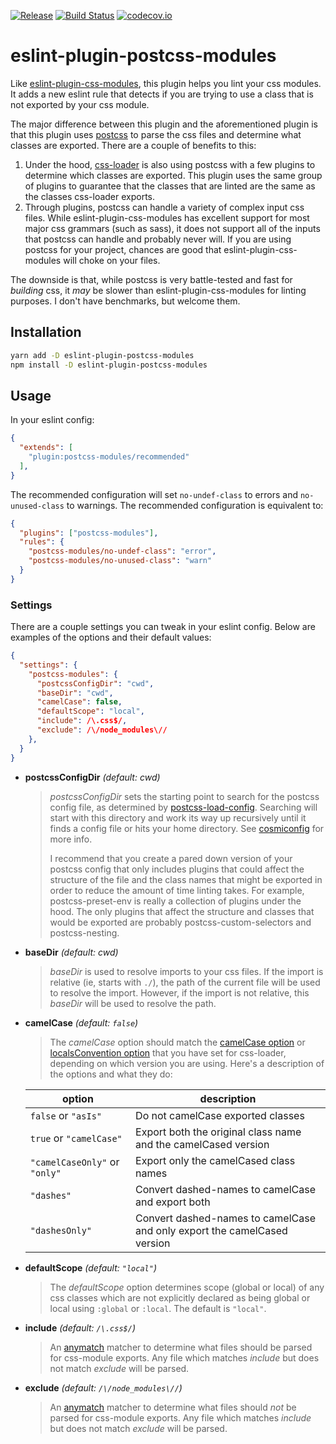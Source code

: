 [![Release](https://img.shields.io/npm/v/eslint-plugin-postcss-modules.svg)](https://www.npmjs.com/package/eslint-plugin-postcss-modules)
[![Build Status](https://travis-ci.com/bmatcuk/eslint-plugin-postcss-modules.svg?branch=master)](https://travis-ci.com/bmatcuk/eslint-plugin-postcss-modules)
[![codecov.io](https://img.shields.io/codecov/c/github/bmatcuk/eslint-plugin-postcss-modules.svg?branch=master)](https://codecov.io/github/bmatcuk/eslint-plugin-postcss-modules?branch=master)

# eslint-plugin-postcss-modules
Like [eslint-plugin-css-modules], this plugin helps you lint your css modules.
It adds a new eslint rule that detects if you are trying to use a class that is
not exported by your css module.

The major difference between this plugin and the aforementioned plugin is that
this plugin uses [postcss] to parse the css files and determine what classes
are exported. There are a couple of benefits to this:

1. Under the hood, [css-loader] is also using postcss with a few plugins to
   determine which classes are exported. This plugin uses the same group of
   plugins to guarantee that the classes that are linted are the same as the
   classes css-loader exports.
2. Through plugins, postcss can handle a variety of complex input css files.
   While eslint-plugin-css-modules has excellent support for most major css
   grammars (such as sass), it does not support all of the inputs that postcss
   can handle and probably never will. If you are using postcss for your
   project, chances are good that eslint-plugin-css-modules will choke on your
   files.

The downside is that, while postcss is very battle-tested and fast for
_building_ css, it _may_ be slower than eslint-plugin-css-modules for linting
purposes. I don't have benchmarks, but welcome them.

## Installation
```bash
yarn add -D eslint-plugin-postcss-modules
npm install -D eslint-plugin-postcss-modules
```

## Usage
In your eslint config:
```json
{
  "extends": [
    "plugin:postcss-modules/recommended"
  ],
}
```

The recommended configuration will set `no-undef-class` to errors and
`no-unused-class` to warnings. The recommended configuration is equivalent to:
```json
{
  "plugins": ["postcss-modules"],
  "rules": {
    "postcss-modules/no-undef-class": "error",
    "postcss-modules/no-unused-class": "warn"
  }
}
```

### Settings
There are a couple settings you can tweak in your eslint config. Below are
examples of the options and their default values:
```json
{
  "settings": {
    "postcss-modules": {
      "postcssConfigDir": "cwd",
      "baseDir": "cwd",
      "camelCase": false,
      "defaultScope": "local",
      "include": /\.css$/,
      "exclude": /\/node_modules\//
    },
  }
}
```

* **postcssConfigDir** _(default: cwd)_
  > _postcssConfigDir_ sets the starting point to search for the postcss config
  > file, as determined by [postcss-load-config]. Searching will start with
  > this directory and work its way up recursively until it finds a config file
  > or hits your home directory. See [cosmiconfig] for more info.
  >
  > I recommend that you create a pared down version of your postcss config
  > that only includes plugins that could affect the structure of the file and
  > the class names that might be exported in order to reduce the amount of
  > time linting takes. For example, postcss-preset-env is really a collection
  > of plugins under the hood. The only plugins that affect the structure and
  > classes that would be exported are probably postcss-custom-selectors and
  > postcss-nesting.

* **baseDir** _(default: cwd)_
  > _baseDir_ is used to resolve imports to your css files. If the import is
  > relative (ie, starts with `./`), the path of the current file will be used
  > to resolve the import. However, if the import is not relative, this
  > _baseDir_ will be used to resolve the path.

* **camelCase** _(default: `false`)_
  > The _camelCase_ option should match the [camelCase option] or
  > [localsConvention option] that you have set for css-loader, depending on
  > which version you are using. Here's a description of the options and what
  > they do:

  | option                        | description                                                              |
  | ----------------------------- | ------------------------------------------------------------------------ |
  | `false` or `"asIs"`           | Do not camelCase exported classes                                        |
  | `true` or `"camelCase"`       | Export both the original class name and the camelCased version           |
  | `"camelCaseOnly"` or `"only"` | Export only the camelCased class names                                   |
  | `"dashes"`                    | Convert dashed-names to camelCase and export both                        |
  | `"dashesOnly"`                | Convert dashed-names to camelCase and only export the camelCased version |

* **defaultScope** _(default: `"local"`)_
  > The _defaultScope_ option determines scope (global or local) of any css
  > classes which are not explicitly declared as being global or local using
  > `:global` or `:local`. The default is `"local"`.

* **include** _(default: `/\.css$/`)_
  > An [anymatch] matcher to determine what files should be parsed for
  > css-module exports. Any file which matches _include_ but does not match
  > _exclude_ will be parsed.

* **exclude** _(default: `/\/node_modules\//`)_
  > An [anymatch] matcher to determine what files should _not_ be parsed for
  > css-module exports. Any file which matches _include_ but does not match
  > _exclude_ will be parsed.

[anymatch]: https://github.com/micromatch/anymatch
[camelCase option]: https://github.com/webpack-contrib/css-loader/tree/v2.1.1#camelcase
[cosmiconfig]: https://github.com/davidtheclark/cosmiconfig
[css-loader]: https://github.com/webpack-contrib/css-loader
[eslint-plugin-css-modules]: https://github.com/atfzl/eslint-plugin-css-modules
[localsConvention option]: https://github.com/webpack-contrib/css-loader/tree/v3.0.0#localsconvention
[postcss]: https://postcss.org/
[postcss-load-config]: https://github.com/michael-ciniawsky/postcss-load-config
